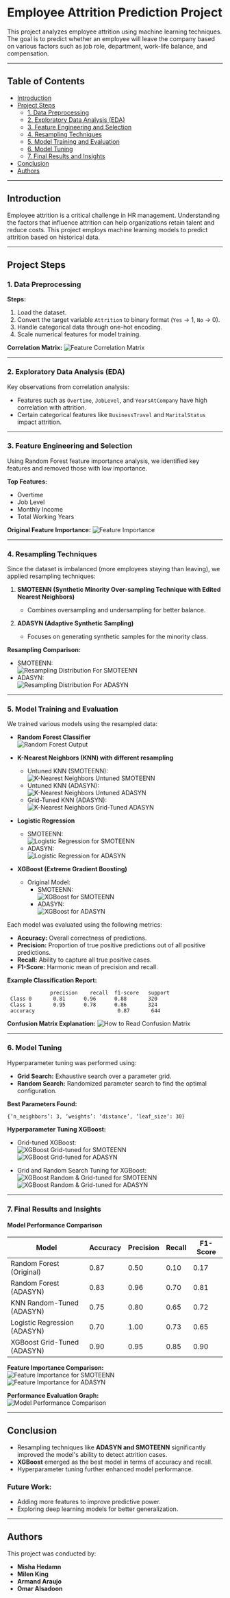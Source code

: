 # Employee Attrition Prediction Project

This project analyzes employee attrition using machine learning techniques. The goal is to predict whether an employee will leave the company based on various factors such as job role, department, work-life balance, and compensation.

---

## Table of Contents

- [Introduction](#introduction)
- [Project Steps](#project-steps)
  - [1. Data Preprocessing](#1-data-preprocessing)
  - [2. Exploratory Data Analysis (EDA)](#2-exploratory-data-analysis-eda)
  - [3. Feature Engineering and Selection](#3-feature-engineering-and-selection)
  - [4. Resampling Techniques](#4-resampling-techniques)
  - [5. Model Training and Evaluation](#5-model-training-and-evaluation)
  - [6. Model Tuning](#6-model-tuning)
  - [7. Final Results and Insights](#7-final-results-and-insights)
- [Conclusion](#conclusion)
- [Authors](#authors)

---

## Introduction

Employee attrition is a critical challenge in HR management. Understanding the factors that influence attrition can help organizations retain talent and reduce costs. This project employs machine learning models to predict attrition based on historical data.

---

## Project Steps

### 1. Data Preprocessing

**Steps:**
1. Load the dataset.
2. Convert the target variable `Attrition` to binary format (`Yes` → 1, `No` → 0).
3. Handle categorical data through one-hot encoding.
4. Scale numerical features for model training.

**Correlation Matrix:**
![Feature Correlation Matrix](media/Correlationmatrix.png)

---

### 2. Exploratory Data Analysis (EDA)

Key observations from correlation analysis:

- Features such as `Overtime`, `JobLevel`, and `YearsAtCompany` have high correlation with attrition.
- Certain categorical features like `BusinessTravel` and `MaritalStatus` impact attrition.

---

### 3. Feature Engineering and Selection

Using Random Forest feature importance analysis, we identified key features and removed those with low importance.

**Top Features:**
- Overtime
- Job Level
- Monthly Income
- Total Working Years

**Original Feature Importance:**
![Feature Importance](media/original_feature_importance.png)

---

### 4. Resampling Techniques

Since the dataset is imbalanced (more employees staying than leaving), we applied resampling techniques:

1. **SMOTEENN (Synthetic Minority Over-sampling Technique with Edited Nearest Neighbors)**  
   - Combines oversampling and undersampling for better balance.

2. **ADASYN (Adaptive Synthetic Sampling)**  
   - Focuses on generating synthetic samples for the minority class.

**Resampling Comparison:**
- SMOTEENN:  
  ![Resampling Distribution For SMOTEENN](media/untuned_knn_smoteenn_confusion_matrix.png)
- ADASYN:  
  ![Resampling Distribution For ADASYN](media/untuned_knn_adasyn_confusion_matrix.png)

---

### 5. Model Training and Evaluation

We trained various models using the resampled data:

- **Random Forest Classifier**  
  ![Random Forest Output](media/rf_data.png)

- **K-Nearest Neighbors (KNN) with different resampling**  
  - Untuned KNN (SMOTEENN):  
    ![K-Nearest Neighbors Untuned SMOTEENN](media/untuned_knn_smoteenn_confusion_matrix.png)
  - Untuned KNN (ADASYN):  
    ![K-Nearest Neighbors Untuned ADASYN](media/untuned_knn_adasyn_confusion_matrix.png)
  - Grid-Tuned KNN (ADASYN):  
    ![K-Nearest Neighbors Grid-Tuned ADASYN](media/grid_knn_adasyn_confusion_matrix.png)

- **Logistic Regression**  
  - SMOTEENN:  
    ![Logistic Regression for SMOTEENN](media/lr_smoteen_cm.png)
  - ADASYN:  
    ![Logistic Regression for ADASYN](media/lr_adasyn_cm.png)

- **XGBoost (Extreme Gradient Boosting)**  
  - Original Model:
    - SMOTEENN:  
      ![XGBoost for SMOTEENN](media/xgboost_smoteen_confusion_matrix.png)
    - ADASYN:  
      ![XGBoost for ADASYN](media/xgboost_adasyn_confusion_matrix.png)

Each model was evaluated using the following metrics:

- **Accuracy:** Overall correctness of predictions.
- **Precision:** Proportion of true positive predictions out of all positive predictions.
- **Recall:** Ability to capture all true positive cases.
- **F1-Score:** Harmonic mean of precision and recall.

**Example Classification Report:**
```
              precision    recall  f1-score   support
 Class 0       0.81      0.96      0.88       320
 Class 1       0.95      0.78      0.86       324
 accuracy                           0.87       644
```

**Confusion Matrix Explanation:**
![How to Read Confusion Matrix](media/confusion_matrix.jpg)

---

### 6. Model Tuning

Hyperparameter tuning was performed using:

- **Grid Search:** Exhaustive search over a parameter grid.
- **Random Search:** Randomized parameter search to find the optimal configuration.

**Best Parameters Found:**
```
{‘n_neighbors’: 3, ‘weights’: ‘distance’, ‘leaf_size’: 30}
```

**Hyperparameter Tuning XGBoost:**
- Grid-tuned XGBoost:  
  ![XGBoost Grid-tuned for SMOTEENN](media/xgboost_gridtune_cm_ada.png)
  ![XGBoost Grid-tuned for ADASYN](media/xgboost_gridtune_cm_ada.png)

- Grid and Random Search Tuning for XGBoost:  
  ![XGBoost Random & Grid-tuned for SMOTEENN](media/xgboost_rgtuned_cm_smt.png)
  ![XGBoost Random & Grid-tuned for ADASYN](media/xgboost_rgtune_cm_ada.png)

---

### 7. Final Results and Insights

#### Model Performance Comparison

| Model                         | Accuracy | Precision | Recall | F1-Score |
|-------------------------------|----------|-----------|--------|----------|
| Random Forest (Original)       | 0.87     | 0.50      | 0.10   | 0.17     |
| Random Forest (ADASYN)         | 0.83     | 0.96      | 0.70   | 0.81     |
| KNN Random-Tuned (ADASYN)      | 0.75     | 0.80      | 0.65   | 0.72     |
| Logistic Regression (ADASYN)   | 0.70     | 1.00      | 0.73   | 0.65     |
| XGBoost Grid-Tuned (ADASYN)    | 0.90     | 0.95      | 0.85   | 0.90     |

**Feature Importance Comparison:**  
![Feature Importance for SMOTEENN](media/xgboost_tuned_feature_importance_smoteen.png)  
![Feature Importance for ADASYN](media/xgboost_tuned_feature_importance.png)

**Performance Evaluation Graph:**  
![Model Performance Comparison](media/preformance_eval_graph.png)

---

## Conclusion

- Resampling techniques like **ADASYN and SMOTEENN** significantly improved the model's ability to detect attrition cases.
- **XGBoost** emerged as the best model in terms of accuracy and recall.
- Hyperparameter tuning further enhanced model performance.

### Future Work:

- Adding more features to improve predictive power.
- Exploring deep learning models for better generalization.

---

## Authors

This project was conducted by:

- **Misha Hedamn**
- **Milen King**
- **Armand Araujo**
- **Omar Alsadoon**